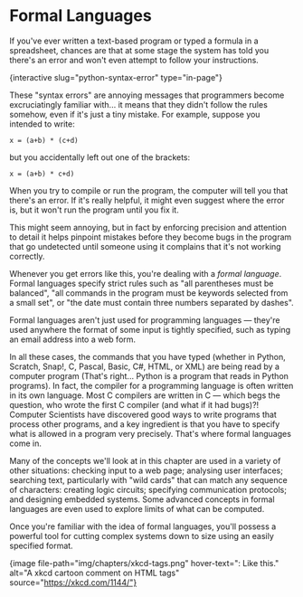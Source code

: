 # Formal Languages

If you've ever written a text-based program or typed a formula in a spreadsheet,
chances are that at some stage the system has told you there's an error and won't even attempt to follow your instructions.

{interactive slug="python-syntax-error" type="in-page"}

These "syntax errors" are annoying messages that programmers become excruciatingly familiar with... it means that they didn't follow the rules somehow, even if it's just a tiny mistake.
For example, suppose you intended to write:

```
x = (a+b) * (c+d)
```

but you accidentally left out one of the brackets:

```
x = (a+b) * c+d)
```

When you try to compile or run the program, the computer will tell you that there's an error.
If it's really helpful, it might even suggest where the error is, but it won't run the program until you fix it.

This might seem annoying, but in fact by enforcing precision and attention to detail it helps pinpoint mistakes before they become bugs in the program that go undetected until someone using it complains that it's not working correctly.

Whenever you get errors like this, you're dealing with a *formal language*.
Formal languages specify strict rules such as "all parentheses must be balanced", "all commands in the program must be keywords selected from a small set", or "the date must contain three numbers separated by dashes".

Formal languages aren't just used for programming languages — they're used anywhere the format of some input is tightly specified, such as typing an email address into a web form.

In all these cases, the commands that you have typed (whether in Python, Scratch, Snap!, C, Pascal, Basic, C#, HTML, or XML) are being read by a computer program (That's right... Python is a program that reads in Python programs).
In fact, the compiler for a programming language is often written in its own language.
Most C compilers are written in C — which begs the question, who wrote the first C compiler (and what if it had bugs)?! Computer Scientists have discovered good ways to write programs that process other programs, and a key ingredient is that you have to specify what is allowed in a program very precisely.
That's where formal languages come in.

Many of the concepts we'll look at in this chapter are used in a variety of other situations: checking input to a web page; analysing user interfaces; searching text, particularly with "wild cards" that can match any sequence of characters: creating logic circuits; specifying communication protocols; and designing embedded systems.
Some advanced concepts in formal languages are even used to explore limits of what can be computed.

Once you're familiar with the idea of formal languages, you'll possess a powerful tool for cutting complex systems down to size using an easily specified format.

{image file-path="img/chapters/xkcd-tags.png" hover-text="<A>: Like </a>this." alt="A xkcd cartoon comment on HTML tags" source="https://xkcd.com/1144/"}

